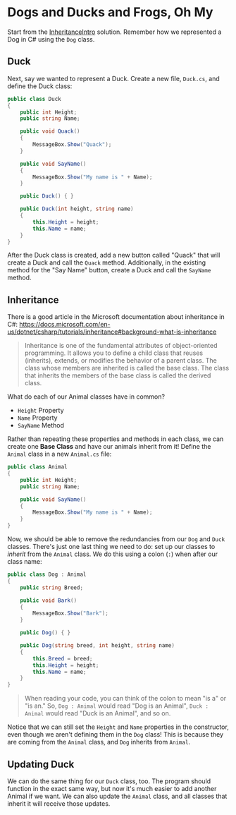 # Dogs and Ducks and Frogs, Oh My
Start from the [InheritanceIntro](InheritanceIntro/) solution. Remember how we represented a Dog in C# using the `Dog` class.

## Duck
Next, say we wanted to represent a Duck. Create a new file, `Duck.cs`, and define the Duck class:

```cs
public class Duck
{
    public int Height;
    public string Name;

    public void Quack()
    {
        MessageBox.Show("Quack");
    }

    public void SayName()
    {
        MessageBox.Show("My name is " + Name);
    }

    public Duck() { }

    public Duck(int height, string name)
    {
        this.Height = height;
        this.Name = name;
    }
}
```

After the Duck class is created, add a new button called "Quack" that will create a Duck and call the `Quack` method. Additionally, in the existing method for the "Say Name" button, create a Duck and call the `SayName` method.

## Inheritance
There is a good article in the Microsoft documentation about inheritance in C#: https://docs.microsoft.com/en-us/dotnet/csharp/tutorials/inheritance#background-what-is-inheritance

>Inheritance is one of the fundamental attributes of object-oriented programming. It allows you to define a child class that reuses (inherits), extends, or modifies the behavior of a parent class. The class whose members are inherited is called the base class. The class that inherits the members of the base class is called the derived class.

What do each of our Animal classes have in common?
- `Height` Property
- `Name` Property
- `SayName` Method

Rather than repeating these properties and methods in each class, we can create one **Base Class** and have our animals inherit from it! Define the `Animal` class in a new `Animal.cs` file:

```cs
public class Animal
{
    public int Height;
    public string Name;

    public void SayName()
    {
        MessageBox.Show("My name is " + Name);
    }
}
```

Now, we should be able to remove the redundancies from our `Dog` and `Duck` classes. There's just one last thing we need to do: set up our classes to _inherit_ from the `Animal` class. We do this using a colon (`:`) when after our class name:

```cs
public class Dog : Animal
{
    public string Breed;

    public void Bark()
    {
        MessageBox.Show("Bark");
    }

    public Dog() { }

    public Dog(string breed, int height, string name)
    {
        this.Breed = breed;
        this.Height = height;
        this.Name = name;
    }
}
```

>When reading your code, you can think of the colon to mean "is a" or "is an." So, `Dog : Animal` would read "Dog is an Animal", `Duck : Animal` would read "Duck is an Animal", and so on.

Notice that we can still set the `Height` and `Name` properties in the constructor, even though we aren't defining them in the `Dog` class! This is because they are coming from the `Animal` class, and `Dog` inherits from `Animal`.

## Updating Duck
We can do the same thing for our `Duck` class, too. The program should function in the exact same way, but now it's much easier to add another Animal if we want. We can also update the `Animal` class, and all classes that inherit it will receive those updates.